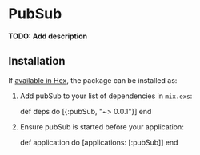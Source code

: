 # PubSub

**TODO: Add description**

## Installation

If [available in Hex](https://hex.pm/docs/publish), the package can be installed as:

  1. Add pubSub to your list of dependencies in `mix.exs`:

        def deps do
          [{:pubSub, "~> 0.0.1"}]
        end

  2. Ensure pubSub is started before your application:

        def application do
          [applications: [:pubSub]]
        end
